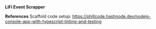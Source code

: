 **LiFi Event Scrapper**


**References** 
Scaffold code setup: https://phillcode.hashnode.dev/nodejs-console-app-with-typescript-linting-and-testing